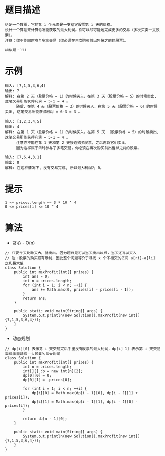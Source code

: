# 题目描述
	给定一个数组，它的第 i 个元素是一支给定股票第 i 天的价格。
	设计一个算法来计算你所能获取的最大利润。你可以尽可能地完成更多的交易（多次买卖一支股票）。
	注意：你不能同时参与多笔交易（你必须在再次购买前出售掉之前的股票）。

	相似题：121

# 示例
	输入: [7,1,5,3,6,4]
	输出: 7
	解释: 在第 2 天（股票价格 = 1）的时候买入，在第 3 天（股票价格 = 5）的时候卖出, 这笔交易所能获得利润 = 5-1 = 4 。
	     随后，在第 4 天（股票价格 = 3）的时候买入，在第 5 天（股票价格 = 6）的时候卖出, 这笔交易所能获得利润 = 6-3 = 3 。

	输入: [1,2,3,4,5]
	输出: 4
	解释: 在第 1 天（股票价格 = 1）的时候买入，在第 5 天 （股票价格 = 5）的时候卖出, 这笔交易所能获得利润 = 5-1 = 4 。
	     注意你不能在第 1 天和第 2 天接连购买股票，之后再将它们卖出。
	     因为这样属于同时参与了多笔交易，你必须在再次购买前出售掉之前的股票。

	输入: [7,6,4,3,1]
	输出: 0
	解释: 在这种情况下, 没有交易完成, 所以最大利润为 0。

# 提示
	1 <= prices.length <= 3 * 10 ^ 4
	0 <= prices[i] <= 10 ^ 4

# 算法
* 贪心 - O(n)
```
// 只要今天比昨天大，就卖出。因为题目是可以当天卖出以后，当天还可以买入
// 注：股票的购买没有限制，因此整个问题等价于寻找 x 个不相交的区间 a[ri]-a[li] 之和最大值
class Solution {
    public int maxProfit(int[] prices) {
        int ans = 0;
        int n = prices.length;
        for (int i = 1; i < n; ++i) {
            ans += Math.max(0, prices[i] - prices[i - 1]);
        }
        return ans;
    }

    public static void main(String[] args) {
        System.out.println(new Solution().maxProfit(new int[]{7,1,5,3,6,4}));
    }
}
```

* 动态规划
```
// dp[i][0] 表示第 i 天交易完后手里没有股票的最大利润，dp[i][1] 表示第 i 天交易完后手里持有一支股票的最大利润
class Solution {
    public int maxProfit(int[] prices) {
        int n = prices.length;
        int[][] dp = new int[n][2];
        dp[0][0] = 0;
        dp[0][1] = -prices[0];

        for (int i = 1; i < n; ++i) {
            dp[i][0] = Math.max(dp[i - 1][0], dp[i - 1][1] + prices[i]);
            dp[i][1] = Math.max(dp[i - 1][1], dp[i - 1][0] - prices[i]);
        }

        return dp[n - 1][0];
    }

    public static void main(String[] args) {
        System.out.println(new Solution().maxProfit(new int[]{7,1,5,3,6,4}));
    }
}
```
